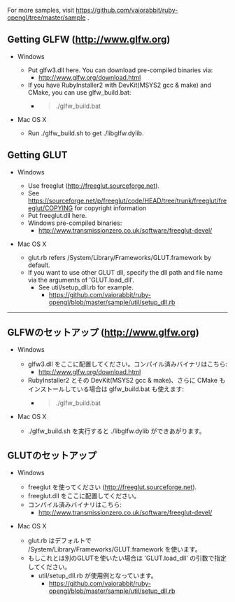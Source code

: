 For more samples, visit https://github.com/vaiorabbit/ruby-opengl/tree/master/sample .

## Getting GLFW (http://www.glfw.org) ##

*   Windows
	*   Put glfw3.dll here. You can download pre-compiled binaries via:
		*   http://www.glfw.org/download.html
	*   If you have RubyInstaller2 with DevKit(MSYS2 gcc & make) and CMake, you can use glfw_build.bat:
		*   > ./glfw_build.bat

*   Mac OS X
	*   Run ./glfw_build.sh to get ./libglfw.dylib.

## Getting GLUT ##

*   Windows
	*   Use freeglut (http://freeglut.sourceforge.net).
	*   See https://sourceforge.net/p/freeglut/code/HEAD/tree/trunk/freeglut/freeglut/COPYING for copyright information
	*   Put freeglut.dll here.
	*   Windows pre-compiled binaries:
		*   http://www.transmissionzero.co.uk/software/freeglut-devel/

*   Mac OS X
	*   glut.rb refers /System/Library/Frameworks/GLUT.framework by default.
	*   If you want to use other GLUT dll, specify the dll path and file name
		via the arguments of 'GLUT.load_dll'.
		*   See util/setup_dll.rb for example.
			*   https://github.com/vaiorabbit/ruby-opengl/blob/master/sample/util/setup_dll.rb

-------------------------------------------------------------------------------

## GLFWのセットアップ (http://www.glfw.org) ##

*   Windows
	*   glfw3.dll をここに配置してください。コンパイル済みバイナリはこちら:
		*   http://www.glfw.org/download.html
	*   RubyInstaller2 とその DevKit(MSYS2 gcc & make)、さらに CMake もインストールしている場合は glfw_build.bat も使えます:
		*   > ./glfw_build.bat

*   Mac OS X
	*   ./glfw_build.sh を実行すると ./libglfw.dylib ができあがります。

## GLUTのセットアップ ##

*   Windows
	*   freeglut を使ってください (http://freeglut.sourceforge.net).
	*   freeglut.dll をここに配置してください。
	*   コンパイル済みバイナリはこちら:
		*   http://www.transmissionzero.co.uk/software/freeglut-devel/

*   Mac OS X
	*   glut.rb はデフォルトで /System/Library/Frameworks/GLUT.framework を使います。
	*   もしこれとは別のGLUTを使いたい場合は 'GLUT.load_dll' の引数で指定してください。
		*   util/setup_dll.rb が使用例となっています。
			*   https://github.com/vaiorabbit/ruby-opengl/blob/master/sample/util/setup_dll.rb
